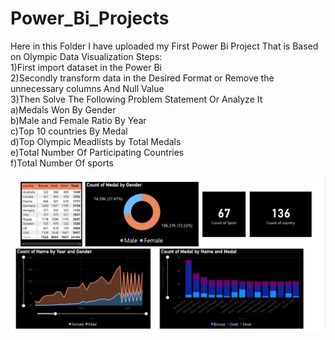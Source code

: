 # Power_Bi_Projects
Here in this Folder I have uploaded my First Power Bi Project That is Based on Olympic Data Visualization
Steps:<br>
1)First import dataset in the Power Bi<br>
2)Secondly transform data in the Desired Format or Remove the unnecessary columns And Null Value<br>
3)Then Solve The Following Problem Statement Or Analyze It<br>
     a)Medals Won By Gender<br>
     b)Male and Female Ratio By Year<br>
     c)Top 10 countries By Medal<br>
     d)Top Olympic Meadlists by Total Medals<br>
     e)Total Number Of Participating Countries<br>
     f)Total Number Of sports

![Image](image_pdf.png)     


